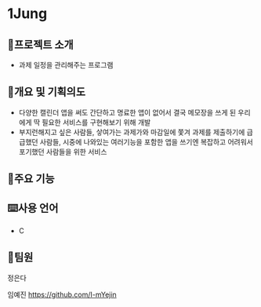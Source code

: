 # 1Jung

📣프로젝트 소개
-----------
 - 과제 일정을 관리해주는 프로그램
 

📃개요 및 기획의도
-----------
  - 다양한 캘린더 앱을 써도 간단하고 명료한 앱이 없어서 결국 메모장을 쓰게 된 우리에게 딱 필요한 서비스를 구현해보기 위해 개발
  - 부지런해지고 싶은 사람들, 샇여가는 과제가와 마감일에 쫓겨 과제를 제출하기에 급급했던 사람들, 시중에 나와있는 여러기능을 포함한 앱을 쓰기엔 복잡하고 어려워서 포기했던 사람들을 위한 서비스


📲주요 기능
-----------


⌨️사용 언어
-----------
- C

👥팀원
-----------
정은다

임예진 https://github.com/I-mYejin
